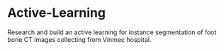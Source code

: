 # Active-Learning
Research and build an active learning for instance segmentation of foot bone CT images collecting from Vinmec hospital.
